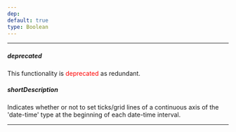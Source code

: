```yaml
---
dep: 
default: true
type: Boolean
---
```

---
##### deprecated
This functionality is <span style="color:red">deprecated</span> as redundant.

##### shortDescription
Indicates whether or not to set ticks/grid lines of a continuous axis of the 'date-time' type at the beginning of each date-time interval.

---
